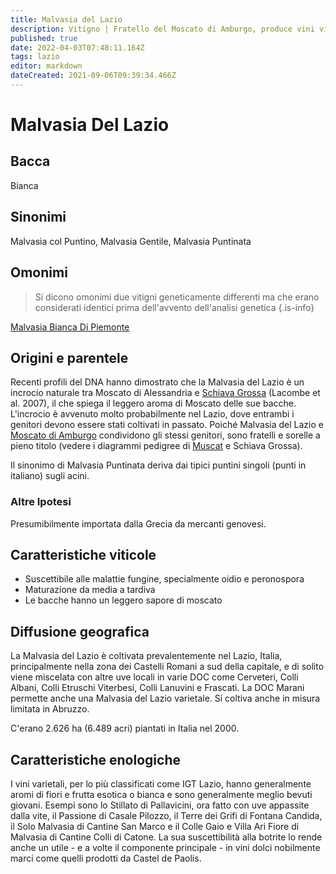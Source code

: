 ```yaml
---
title: Malvasia del Lazio
description: Vitigno | Fratello del Moscato di Amburgo, produce vini vinosi.
published: true
date: 2022-04-03T07:48:11.164Z
tags: lazio
editor: markdown
dateCreated: 2021-09-06T09:39:34.466Z
---
```


# Malvasia Del Lazio

## Bacca
Bianca

## Sinonimi
Malvasia col Puntino, Malvasia Gentile, Malvasia Puntinata

## Omonimi
> Si dicono omonimi due vitigni geneticamente differenti ma che erano considerati identici prima dell'avvento dell'analisi genetica
{.is-info}

[Malvasia Bianca Di Piemonte](/vitigni/Italia/malvasia-bianca-di-piemonte)


## Origini e parentele
Recenti profili del DNA hanno dimostrato che la Malvasia del Lazio è un incrocio naturale tra Moscato di Alessandria e [Schiava Grossa](/vitigni/Italia/schiava-grossa) (Lacombe et al. 2007), il che spiega il leggero aroma di Moscato delle sue bacche. L'incrocio è avvenuto molto probabilmente nel Lazio, dove entrambi i genitori devono essere stati coltivati in passato. Poiché Malvasia del Lazio e [Moscato di Amburgo](/vitigni/Regno-Unito/Muscat-of-Hamburg) condividono gli stessi genitori, sono fratelli e sorelle a pieno titolo (vedere i diagrammi pedigree di [Muscat](/vitigni/Francia/muscat) e Schiava Grossa).

Il sinonimo di Malvasia Puntinata deriva dai tipici puntini singoli (punti in italiano) sugli acini.

### Altre Ipotesi

Presumibilmente importata dalla Grecia da mercanti genovesi.

## Caratteristiche viticole

- Suscettibile alle malattie fungine, specialmente oidio e peronospora 
- Maturazione da media a tardiva 
- Le bacche hanno un leggero sapore di moscato

## Diffusione geografica

La Malvasia del Lazio è coltivata prevalentemente nel Lazio, Italia, principalmente nella zona dei Castelli Romani a sud della capitale, e di solito viene miscelata con altre uve locali in varie DOC come Cerveteri, Colli Albani, Colli Etruschi Viterbesi, Colli Lanuvini e Frascati. La DOC Marani permette anche una Malvasia del Lazio varietale. Si coltiva anche in misura limitata in Abruzzo.

C'erano 2.626 ha (6.489 acri) piantati in Italia nel 2000.

## Caratteristiche enologiche

I vini varietali, per lo più classificati come IGT Lazio, hanno generalmente aromi di fiori e frutta esotica o bianca e sono generalmente meglio bevuti giovani. Esempi sono lo Stillato di Pallavicini, ora fatto con uve appassite dalla vite, il Passione di Casale Pilozzo, il Terre dei Grifi di Fontana Candida, il Solo Malvasia di Cantine San Marco e il Colle Gaio e Villa Ari Fiore di Malvasia di Cantine Colli di Catone. La sua suscettibilità alla botrite lo rende anche un utile - e a volte il componente principale - in vini dolci nobilmente marci come quelli prodotti da Castel de Paolis.

